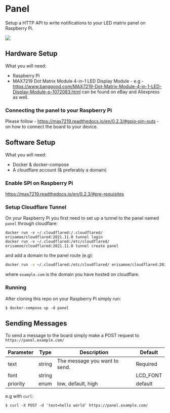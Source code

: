 # Panel
Setup a HTTP API to write notifications to your LED matrix panel on Raspberry Pi.

![](https://user-images.githubusercontent.com/16902919/142736756-118a5ae4-cbf7-43c8-b1f8-93c1ff9b3c98.gif)

## Hardware Setup
What you will need:
 - Raspberry Pi
 - MAX7219 Dot Matrix Module 4-in-1 LED Display Module - e.g - https://www.banggood.com/MAX7219-Dot-Matrix-Module-4-in-1-LED-Display-Module-p-1072083.html can be found on eBay and Aliexpress as well.

### Connecting the panel to your Raspberry Pi 
Please follow - https://max7219.readthedocs.io/en/0.2.3/#gpio-pin-outs - on how to connect the board to your device.

## Software Setup
What you will need:
 - Docker & docker-compose
 - A cloudflare account (& preferably a domain)

### Enable SPI on Raspberry Pi
https://max7219.readthedocs.io/en/0.2.3/#pre-requisites

### Setup Cloudflare Tunnel
On your Raspberry Pi you first need to set up a tunnel to the panel named `panel` through cloudflare:
```
docker run -v ~/.cloudflared:/.cloudflared/ erisamoe/cloudflared:2021.11.0 tunnel login
docker run -v ~/.cloudflared:/etc/cloudflared/ erisamoe/cloudflared:2021.11.0 tunnel create panel
```
and add a domain to the panel route (e.g):
```bash
docker run -v ~/.cloudflared:/etc/cloudflared/ erisamoe/cloudflared:2021.11.0 tunnel route dns panel panel.example.com
```
where `example.com` is the domain you have hosted on cloudflare.

### Running
After cloning this repo on your Raspberry Pi simply run:
```
$ docker-compose up -d panel
```


## Sending Messages
To send a message to the board simply make a POST request to `https://panel.example.com/`

| Parameter | Type   | Description                   | Default  |
|-----------|--------|-------------------------------|----------|
| text      | string | The message you want to send. | Required |
| font      | string |                               | LCD_FONT |
| priority  | enum   | low, default, high            | default  |

e.g with `curl`:
```
$ curl -X POST -d 'text=hello world' https://panel.example.com/
```
